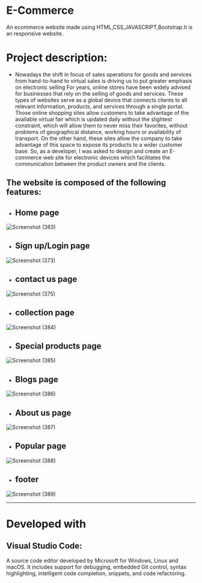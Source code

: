 # E-Commerce
An ecommerce website made using HTML,CSS,JAVASCRIPT,Bootstrap.It is an responsive website.
# Project description:
+ Nowadays the shift in focus of sales operations for goods and services from hand-to-hand to virtual sales is driving us to put greater emphasis on electronic selling For years, online stores have been widely advised for businesses that rely on the selling of goods and services. These types of websites serve as a global device that connects clients to all relevant information, products, and services through a single portal. Those online shopping sites allow customers to take advantage of the available virtual fair which is updated daily without the slightest constraint, which will allow them to never miss their favorites, without problems of geographical distance, working hours or availability of transport. On the other hand, these sites allow the company to take advantage of this space to expose its products to a wider customer base. So, as a developer, I was asked to design and create an E-commerce web site for electronic devices which facilitates the communication between the product owners and the clients.
## The website is composed of the following features:

+ ## Home page
![Screenshot (383)](https://user-images.githubusercontent.com/74485892/204300371-ed6a58f3-417d-4be6-8937-bc5c27df918c.png)
+ ## Sign up/Login page
![Screenshot (373)](https://user-images.githubusercontent.com/74485892/204296360-39ec1c30-46cf-44e6-b360-20d78f75aea9.png)
+ ## contact us page
![Screenshot (375)](https://user-images.githubusercontent.com/74485892/204301204-f011ad30-578c-450f-b698-69f0703e39b8.png)
+ ## collection page
![Screenshot (384)](https://user-images.githubusercontent.com/74485892/204300512-2574eb34-fafa-4d79-8f59-46280e33600f.png)
+ ## Special products page
![Screenshot (385)](https://user-images.githubusercontent.com/74485892/204300937-367d8afc-2e6c-4a4c-9157-40cc2c482da3.png)
+ ## Blogs page
![Screenshot (386)](https://user-images.githubusercontent.com/74485892/204299983-17e8eeea-2e25-43cf-9c26-528df82b8860.png)
+ ## About us page
![Screenshot (387)](https://user-images.githubusercontent.com/74485892/204299689-0aea2127-6803-43fc-a637-cc7aec23eef7.png)
+ ## Popular page
![Screenshot (388)](https://user-images.githubusercontent.com/74485892/204300916-57497eb3-3c0e-46e8-a2a6-6c0dd6bb9810.png)
+ ## footer 
![Screenshot (389)](https://user-images.githubusercontent.com/74485892/204301848-4ffa820c-fddc-4399-8d2d-01fb83dddd8c.png)
***
# Developed with
## Visual Studio Code:
A source code editor developed by Microsoft for Windows, Linux and macOS. It includes support for debugging, embedded Git control, syntax highlighting, intelligent code completion, snippets, and code refactoring.
